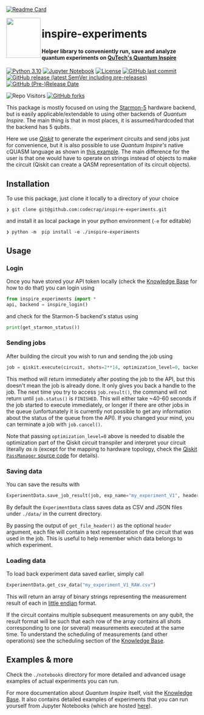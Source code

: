 
[![Readme Card](https://github-readme-stats.vercel.app/api/pin/?username=codecrap&show_icons=true&hide_border=true&theme=onedark&count_private=true&repo=inspire-experiments)](https://github.com/codecrap/inspire-experiments)


<!--
<table cellspacing="0" cellpadding="0">
 <tr>
    <td> 
      <a href="https://github.com/codecrap/inspire-experiments">
        <img align="left" src="https://github-readme-stats.vercel.app/api/pin/?username=codecrap&show_icons=true&hide_border=true&theme=onedark&count_private=true&repo=inspire-experiments" width="200px" height="105px">
      </a>
  </td>
  <td> 
      <a href="https://www.quantum-inspire.com/backends/starmon-5/">
  <img align="left" src="https://www.datocms-assets.com/5203/1586261721-starmon-5-no-border.svg" width="70px" height="106px"> 
      </a>
    <h1 >
    inspire-experiments
    <h/>
      <a>
      <img width="50px" src="https://visitor-badge.glitch.me/badge?page_id=codecrap.inspire-experiments.visitor-badge"/>
      </a>
    <h4>
Helper library to conveniently run, save and analyze quantum experiments on <a href="https://www.quantum-inspire.com/"> QuTech's Quantum Inspire <a/>  
    </h4>
    </td>
 </tr>
</table>
-->


[<img align="left" src="https://www.datocms-assets.com/5203/1586261721-starmon-5-no-border.svg" width="90px" height="105px">](https://www.quantum-inspire.com/backends/starmon-5/) 
# inspire-experiments
#### Helper library to conveniently run, save and analyze quantum experiments on [QuTech's Quantum Inspire](https://www.quantum-inspire.com/)
[![Python 3.10](https://img.shields.io/badge/python-3.10-blue.svg?logo=python&logoColor=ffdd54)](https://www.python.org/downloads/release/python-3100/)
[![Jupyter Notebook](https://img.shields.io/badge/jupyter-%23FA0F00.svg?logo=jupyter&color=gray)](https://jupyter.org/)
[![License](https://img.shields.io/github/license/codecrap/inspire-experiments?logo=gnu)](https://github.com/codecrap/inspire-experiments/blob/main/LICENSE)
[![GitHub last commit](https://img.shields.io/github/last-commit/codecrap/inspire-experiments?logo=github)](https://github.com/codecrap/inspire-experiments/commits/main)
[![GitHub release (latest SemVer including pre-releases)](https://img.shields.io/github/v/release/codecrap/inspire-experiments?include_prereleases&logo=github)](https://github.com/codecrap/inspire-experiments/releases)
[![GitHub (Pre-)Release Date](https://img.shields.io/github/release-date-pre/codecrap/inspire-experiments?logo=github)](https://github.com/codecrap/inspire-experiments/releases)

![Repo Visitors](https://visitor-badge-reloaded.herokuapp.com/badge?page_id=codecrap.inspire-experiments.visitor-badge&style=social&logo=github&logoColor=black)
[![GitHub forks](https://img.shields.io/github/forks/codecrap/inspire-experiments?style=social)](https://github.com/codecrap/inspire-experiments/network/members)

This package is mostly focused on using the [Starmon-5](https://www.quantum-inspire.com/backends/starmon-5/) hardware backend, 
but is easily applicable/extendable to using other backends of _Quantum Inspire_.
The main thing is that in most places, it is assumed/hardcoded that the backend has 5 qubits.

Here we use [_Qiskit_](https://github.com/Qiskit/qiskit) to generate the experiment circuits and send jobs just for convenience,
but it is also possible to use _Quantum Inspire's_ native cQUASM language as shown in [this example](https://www.quantum-inspire.com/kbase/using-api-and-sdk/). 
The main difference for the user is that one would have to operate on strings instead of objects to make the circuit 
(Qiskit can create a QASM representation of its circuit objects).

## Installation

To use this package, just clone it locally to a directory of your choice
```commandline
❯ git clone git@github.com:codecrap/inspire-experiments.git
```

and install it as local package in your python environment (`-e` for editable)
```commandline
❯ python -m  pip install -e ./inspire-experiments
```

## Usage

### Login

Once you have stored your API token locally (check the [Knowledge Base](https://www.quantum-inspire.com/kbase/using-api-and-sdk/) for how to do that)
you can login using 
```python
from inspire_experiments import *
api, backend = inspire_login()
```
and check for the Starmon-5 backend's status using
```python
print(get_starmon_status())
```

### Sending jobs

After building the circuit you wish to run and sending the job using 
```python
job = qiskit.execute(circuit, shots=2**14, optimization_level=0, backend=backend)
```
This method will return immediately after posting the job to the API, but this doesn't mean the job is already done.
It only gives you back a handle to the job.
The next time you try to access `job.result()`, the command will not return until `job.status()` is `FINISHED`.
This will either take ~40-60 seconds if the job started to execute immediately, or longer if there are other jobs 
in the queue (unfortunately it is currently not possible to get any information about the status of the queue from the API).
If you changed your mind, you can terminate a job with `job.cancel()`.

Note that passing `optimization_level=0` above is needed to disable the optimization part of the Qiskit circuit transpiler and interpret your circuit literally _as is_
(except for the mapping to hardware topology, check the [Qiskit `PassManager` source code](https://github.com/Qiskit/qiskit-terra/blob/main/qiskit/transpiler/preset_passmanagers/level0.py) for details).

### Saving data

You can save the results with
```python
ExperimentData.save_job_result(job, exp_name="my_experiment_V1", header=get_file_header(circuit))
```
By default the `ExperimentData` class saves data as CSV and JSON files under `./data/` in the current directory.

By passing the output of `get_file_header()` as the optional `header` argument,
each file will contain a text representation of the circuit that was used in the job.
This is useful to help remember which data belongs to which experiment.

### Loading data

To load back experiment data saved earlier, simply call
```python
ExperimentData.get_csv_data("my_experiment_V1_RAW.csv")
```
This will return an array of binary strings representing the measurement result of each in [little endian](https://www.quantum-inspire.com/kbase/binary-register/)
format.

If the circuit contains multiple subsequent measurements on any qubit, the result format will be such that each row 
of the array contains all shots corresponding to one (or several) measurements executed at the same time.
To understand the scheduling of measurements (and other operations) see the scheduling section of the [Knowledge Base](https://www.quantum-inspire.com/kbase/starmon-5-operational-specifics/).


## Examples & more

Check the `./notebooks` directory for more detailed and advanced usage examples of actual experiments you can run.

For more documentation about _Quantum Inspire_ itself, visit the [Knowledge Base](https://www.quantum-inspire.com/kbase/introduction-to-quantum-computing).
It also contains detailed examples of experiments that you can run yourself from Jupyter Notebooks (which are hosted [here](https://github.com/QuTech-Delft/quantum-inspire-examples)).
